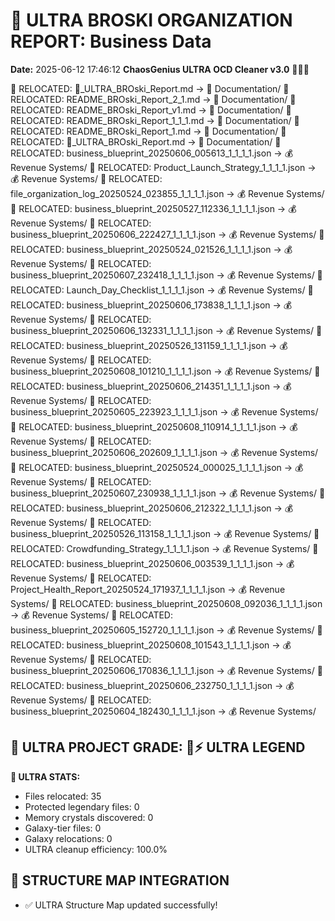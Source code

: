 # 🌌 ULTRA BROSKI ORGANIZATION REPORT: Business Data
**Date:** 2025-06-12 17:46:12
**ChaosGenius ULTRA OCD Cleaner v3.0** 🧠💜🌌

📁 RELOCATED: 🌌_ULTRA_BROski_Report.md → 📝 Documentation/
📁 RELOCATED: README_BROski_Report_2_1.md → 📝 Documentation/
📁 RELOCATED: README_BROski_Report_v1.md → 📝 Documentation/
📁 RELOCATED: README_BROski_Report_1_1_1.md → 📝 Documentation/
📁 RELOCATED: README_BROski_Report_1.md → 📝 Documentation/
📁 RELOCATED: 🌌_ULTRA_BROski_Report.md → 📝 Documentation/
📁 RELOCATED: business_blueprint_20250606_005613_1_1_1_1.json → 💰 Revenue Systems/
📁 RELOCATED: Product_Launch_Strategy_1_1_1_1.json → 💰 Revenue Systems/
📁 RELOCATED: file_organization_log_20250524_023855_1_1_1_1.json → 💰 Revenue Systems/
📁 RELOCATED: business_blueprint_20250527_112336_1_1_1_1.json → 💰 Revenue Systems/
📁 RELOCATED: business_blueprint_20250606_222427_1_1_1_1.json → 💰 Revenue Systems/
📁 RELOCATED: business_blueprint_20250524_021526_1_1_1_1.json → 💰 Revenue Systems/
📁 RELOCATED: business_blueprint_20250607_232418_1_1_1_1.json → 💰 Revenue Systems/
📁 RELOCATED: Launch_Day_Checklist_1_1_1_1.json → 💰 Revenue Systems/
📁 RELOCATED: business_blueprint_20250606_173838_1_1_1_1.json → 💰 Revenue Systems/
📁 RELOCATED: business_blueprint_20250606_132331_1_1_1_1.json → 💰 Revenue Systems/
📁 RELOCATED: business_blueprint_20250526_131159_1_1_1_1.json → 💰 Revenue Systems/
📁 RELOCATED: business_blueprint_20250608_101210_1_1_1_1.json → 💰 Revenue Systems/
📁 RELOCATED: business_blueprint_20250606_214351_1_1_1_1.json → 💰 Revenue Systems/
📁 RELOCATED: business_blueprint_20250605_223923_1_1_1_1.json → 💰 Revenue Systems/
📁 RELOCATED: business_blueprint_20250608_110914_1_1_1_1.json → 💰 Revenue Systems/
📁 RELOCATED: business_blueprint_20250606_202609_1_1_1_1.json → 💰 Revenue Systems/
📁 RELOCATED: business_blueprint_20250524_000025_1_1_1_1.json → 💰 Revenue Systems/
📁 RELOCATED: business_blueprint_20250607_230938_1_1_1_1.json → 💰 Revenue Systems/
📁 RELOCATED: business_blueprint_20250606_212322_1_1_1_1.json → 💰 Revenue Systems/
📁 RELOCATED: business_blueprint_20250526_113158_1_1_1_1.json → 💰 Revenue Systems/
📁 RELOCATED: Crowdfunding_Strategy_1_1_1_1.json → 💰 Revenue Systems/
📁 RELOCATED: business_blueprint_20250606_003539_1_1_1_1.json → 💰 Revenue Systems/
📁 RELOCATED: Project_Health_Report_20250524_171937_1_1_1_1.json → 💰 Revenue Systems/
📁 RELOCATED: business_blueprint_20250608_092036_1_1_1_1.json → 💰 Revenue Systems/
📁 RELOCATED: business_blueprint_20250605_152720_1_1_1_1.json → 💰 Revenue Systems/
📁 RELOCATED: business_blueprint_20250608_101543_1_1_1_1.json → 💰 Revenue Systems/
📁 RELOCATED: business_blueprint_20250606_170836_1_1_1_1.json → 💰 Revenue Systems/
📁 RELOCATED: business_blueprint_20250606_232750_1_1_1_1.json → 💰 Revenue Systems/
📁 RELOCATED: business_blueprint_20250604_182430_1_1_1_1.json → 💰 Revenue Systems/

## 🌌 ULTRA PROJECT GRADE: 💯⚡ ULTRA LEGEND
**🧠 ULTRA STATS:**
- Files relocated: 35
- Protected legendary files: 0
- Memory crystals discovered: 0
- Galaxy-tier files: 0
- Galaxy relocations: 0
- ULTRA cleanup efficiency: 100.0%

## 🔄 STRUCTURE MAP INTEGRATION
- ✅ ULTRA Structure Map updated successfully!
